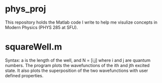 # phys_proj
This repository holds the Matlab code I write to help me visulize concepts in Modern Physics (PHYS 285 at SFU).

# squareWell.m
Syntax: a is the length of the well, and N = [i,j] where i and j are quantum numbers.
The program plots the wavefunctions of the ith and jth excited state. It also plots the superposition of the two wavefunctions with user defined properties. 
